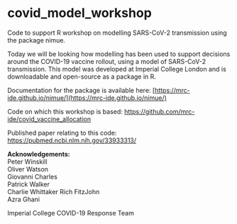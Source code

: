 # covid_model_workshop
Code to support R workshop on modelling SARS-CoV-2 transmission using the package nimue.


Today we will be looking how modelling has been used to support decisions around the COVID-19 vaccine rollout, using a model of SARS-CoV-2 transmission. This model was developed at Imperial College London and is downloadable and open-source as a package in R.

Documentation for the package is available here:
[https://mrc-ide.github.io/nimue/](https://mrc-ide.github.io/nimue/)

Code on which this workshop is based:
https://github.com/mrc-ide/covid_vaccine_allocation

Published paper relating to this code:
https://pubmed.ncbi.nlm.nih.gov/33933313/

**Acknowledgements:**  
Peter Winskill  
Oliver Watson  
Giovanni Charles  
Patrick Walker  
Charlie Whittaker
Rich FitzJohn  
Azra Ghani  

Imperial College COVID-19 Response Team

